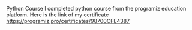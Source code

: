 Python Course 
I completed python course from the programiz education platform.
Here is the link of my certificate https://programiz.pro/certificates/98700CFE4387
